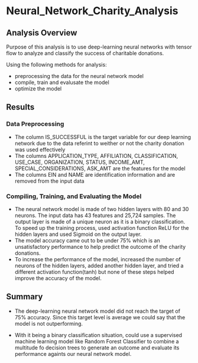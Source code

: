 # Neural_Network_Charity_Analysis

## Analysis Overview

Purpose of this analysis is to use deep-learning neural networks with tensor flow to analyze and classify the success of charitable donations.

Using the following methods for analysis: 
* preprocessing the data for the neural network model
* compile, train and evalusate the model
* optimize the model

## Results

### Data Preprocessing
* The column IS_SUCCESSFUL is the target variable for our deep learning network due to the data referint to weither or not the charity donation was used effectively
* The columns APPLICATION_TYPE, AFFILIATION, CLASSIFICATION, USE_CASE, ORGANIZATION, STATUS, INCOME_AMT, SPECIAL_CONSIDERATIONS, ASK_AMT are the features for the model
* The columns EIN and NAME are identification information and are removed from the input data

### Compiling, Training, and Evaluating the Model
* The neural network model is made of two hidden layers with 80 and 30 neurons. The input data has 43 features and 25,724 samples. The output layer is made of a unique neuron as it is a binary classification. To speed up the training process, used activation function ReLU for the hidden layers and used Sigmoid on the output layer.
* The model accuracy came out to be under 75% which is an unsatisfactory performance to help predict the outcome of the charity donations.
* To increase the performance of the model, increased the number of neurons of the hidden layers, added another hidden layer, and tried a different activation function(tanh) but none of these steps helped improve the accuracy of the model.

## Summary

* The deep-learning neural network model did not reach the target of 75% accuracy. Since this target level is average we could say that the model is not outperforming.

* With it being a binary classification situation, could use a supervised machine learning model like Random Forest Classifier to combine a multitude fo decision trees to generate an outcome and evaluate its performance againts our neural network model.
